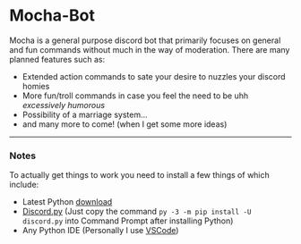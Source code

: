 # Mocha-Bot
Mocha is a general purpose discord bot that primarily focuses on general and fun commands without much in the way of moderation. There are many planned features such as:
* Extended action commands to sate your desire to nuzzles your discord homies
* More fun/troll commands in case you feel the need to be uhh *excessively humorous*
* Possibility of a marriage system...
* and many more to come! (when I get some more ideas)

************

### Notes
To actually get things to work you need to install a few things of which include:
* Latest Python [download ](https://www.python.org/downloads/ "Python downloads page") 
* [Discord.py](https://discordpy.readthedocs.io/en/latest/ "Discord API documentation") (Just copy the command ``py -3 -m pip install -U discord.py`` into Command Prompt after installing Python)
* Any Python IDE (Personally I use [VSCode](https://code.visualstudio.com/download/ "VSCode download page"))
